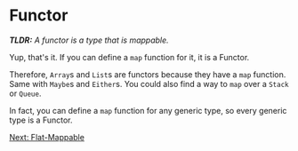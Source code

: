 # Functor

***TLDR:*** *A functor is a type that is mappable.*

Yup, that's it. If you can define a `map` function for it, it is a Functor.

Therefore, `Array`s and `List`s are functors because they have a `map` function. Same with `Maybe`s and `Either`s. You could also find a way to `map` over a `Stack` or `Queue`.

In fact, you can define a `map` function for any generic type, so every generic type is a Functor.

[Next: Flat-Mappable](./flat-mappable.md)
